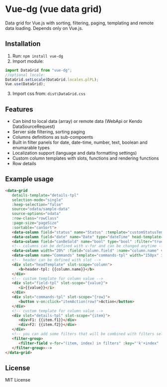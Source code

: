 # Vue-dg (vue data grid)
Data grid for Vue.js with sorting, filtering, paging, templating and remote data loading.
Depends only on Vue.js.

## Installation
1. Run: `npm install vue-dg`
2. Import module:
```js
import DataGrid from "vue-dg";
//optional locale:
DataGrid.setLocale(DataGrid.locales.plPL);
Vue.use(DataGrid);
```
3. Import css from: `dist\DataGrid.css`

## Features
* Can bind to local data (array) or remote data (WebApi or Kendo DataSourceRequest)
* Server side filtering, sorting paging
* Columns definitions as sub-compoents
* Built in filter panels for date, date-time, number, text, boolean and enumarable types
* Localization support (language and data formatting settings)
* Custom column templates with slots, functions and rendering functions
* Row details

## Example usage
```html
<data-grid 
   details-template="details-tpl"
   selection-mode="single"
   :keep-selection="false" 
   source="odata/sample-data" 
   source-options="odata"
   :row-class="rowClass"
   :page-size="pageSize" 
   :sortable="canSort">
   <data-column field="status" name="Status" :template="customStatusTemplate"></data-column>
   <data-column field="date" name="Date" type="dateTime" head-template="headTemplate" :filter="true" format-options="YYYY-MM-DD!"></data-column>
   <data-column field="canBeSold" name="bool" type="bool" :filter="true"></data-column>
   <!-- columns can be defined with v-for and can be changed anytime -->
   <data-column width="20%" :field="column.field" :name="column.name" v-for="column in columns" :key="column.id" template="field-tpl"></data-column>
   <data-column name="Commands" template="commands-tpl" width="150px" icon="fa fa-address-book"></data-column>
   <!-- header can be defined with slot -->
   <div slot="headTemplate" slot-scope="column">
      <b>header-tpl: {{column.name}}</b>
   </div>
   <!-- custom template for column value -->
   <div slot="field-tpl" slot-scope="{value}">
      <i>{{value}}</i>
   </div>
   <div slot="commands-tpl" slot-scope="{row}">
      <button v-on:click="itemAction(row)">Action</button>
   </div>
   <!-- custom template for column value -->
   <div slot="details-tpl" slot-scope="{item}">
      <div>F1: {{item.f1}}</div>
      <div>F2: {{item.f2}}</div>
   </div>
   <!-- you can add some filters that will be combined with filters selected by user -->
   <filter-group>
      <filter-field v-for="(item, index) in filters" :key="'k'+index" :field="item.field" :value="item.value"></filter-field>
   </filter-group>-->
</data-grid>
```
## License
MIT License
